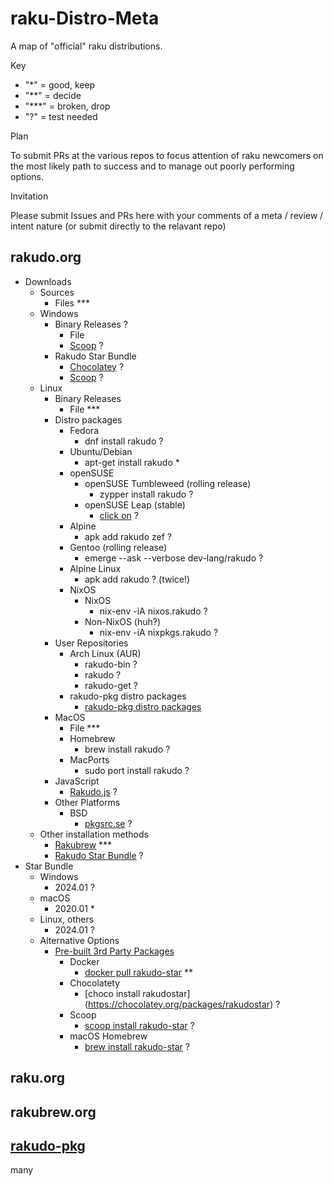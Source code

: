 # raku-Distro-Meta

A map of "official" raku distributions.

Key
- "*" = good, keep
- "**" = decide
- "***" = broken, drop
- "?" = test needed

Plan

To submit PRs at the various repos to focus attention of raku newcomers on the most likely path to success and to manage out poorly performing options.

Invitation

Please submit Issues and PRs here with your comments of a meta / review / intent nature (or submit directly to the relavant repo)

## rakudo.org

- Downloads
  - Sources
    - Files ***
  - Windows
    - Binary Releases ?
      - File
      - [Scoop](https://scoop.sh/) ?
    - Rakudo Star Bundle
      - [Chocolatey](https://chocolatey.org/packages/rakudostar) ?
      - [Scoop](https://scoop.sh/) ?
  - Linux
    - Binary Releases
      - File ***
    - Distro packages
      - Fedora
        - dnf install rakudo ?
      - Ubuntu/Debian
        - apt-get install rakudo *
      - openSUSE
        - openSUSE Tumbleweed (rolling release)
          - zypper install rakudo ?
        - openSUSE Leap (stable)
          - [click on](https://software.opensuse.org/package/rakudo) ?
      - Alpine
        - apk add rakudo zef ?
      - Gentoo (rolling release)
        - emerge --ask --verbose dev-lang/rakudo ?
      - Alpine Linux
        - apk add rakudo ? (twice!)
      - NixOS
        - NixOS
          - nix-env -iA nixos.rakudo ?
        - Non-NixOS (huh?)
          - nix-env -iA nixpkgs.rakudo ?
    - User Repositories
      - Arch Linux (AUR)
        - rakudo-bin ?
        - rakudo ?
        - rakudo-get ?
      - rakudo-pkg distro packages
        - [rakudo-pkg distro packages](https://nxadm.github.io/rakudo-pkg)
    - MacOS
      - File ***
      - Homebrew
        - brew install rakudo ?
      - MacPorts
        - sudo port install rakudo ?
    - JavaScript
      - [Rakudo.js](https://www.npmjs.com/package/rakudo) ?
    - Other Platforms
      - BSD
        - [pkgsrc.se](pkgsrc.se) ?
  - Other installation methods
    - [Rakubrew](rakubrew.org) ***
    - [Rakudo Star Bundle](https://rakudo.org/star) ?
- Star Bundle
  - Windows
    - 2024.01 ?
  - macOS
    - 2020.01 *
  - Linux, others
    - 2024.01 ?
  - Alternative Options
    - [Pre-built 3rd Party Packages](https://rakudo.org/star/third-party)
      - Docker
        - [docker pull rakudo-star](https://hub.docker.com/_/rakudo-star/) **
      - Chocolatety
        - [choco install rakudostar] (https://chocolatey.org/packages/rakudostar) ?
      - Scoop
        - [scoop install rakudo-star](https://github.com/ScoopInstaller/Main/blob/master/bucket/rakudo-star.json) ?
      - macOS Homebrew
        - [brew install rakudo-star](https://github.com/Homebrew/homebrew-core/blob/master/Formula/rakudo-star.rb) ?

## raku.org

## rakubrew.org

## [rakudo-pkg](https://nxadm.github.io/rakudo-pkg/)

many

